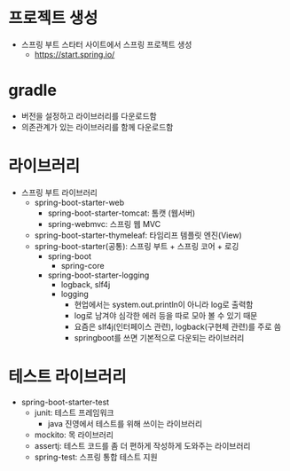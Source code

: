 
# 프로젝트 생성
- 스프링 부트 스타터 사이트에서 스프링 프로젝트 생성
	- https://start.spring.io/

# gradle
- 버전을 설정하고 라이브러리를 다운로드함
- 의존관계가 있는 라이브러리를 함께 다운로드함

# 라이브러리
- 스프링 부트 라이브러리
	- spring-boot-starter-web
		- spring-boot-starter-tomcat: 톰캣 (웹서버)
		- spring-webmvc: 스프링 웹 MVC
	- spring-boot-starter-thymeleaf: 타임리프 템플릿 엔진(View)
	- spring-boot-starter(공통): 스프링 부트 + 스프링 코어 + 로깅
		- spring-boot
			- spring-core
		- spring-boot-starter-logging
			- logback, slf4j
			- logging
				- 현업에서는 system.out.println이 아니라 log로 출력함
				- log로 남겨야 심각한 에러 등을 따로 모아 볼 수 있기 때문
				-  요즘은 slf4j(인터페이스 관련), logback(구현체 관련)를 주로 씀
				- springboot를 쓰면 기본적으로 다운되는 라이브러리

# 테스트 라이브러리
- spring-boot-starter-test
	- junit: 테스트 프레임워크
		- java 진영에서 테스트를 위해 쓰이는 라이브러리
	- mockito: 목 라이브러리
	- assertj: 테스트 코드를 좀 더 편하게 작성하게 도와주는 라이브러리
	- spring-test: 스프링 통합 테스트 지원
